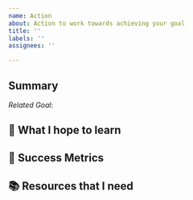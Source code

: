 ```yaml
---
name: Action
about: Action to work towards achieving your goal
title: ''
labels: ''
assignees: ''

---
```


## Summary

<describe this action>

*Related Goal*:

## 🏫 What I hope to learn

## 📏 Success Metrics

<what you are hoping that will come from this action>

## 📚 Resources that I need
